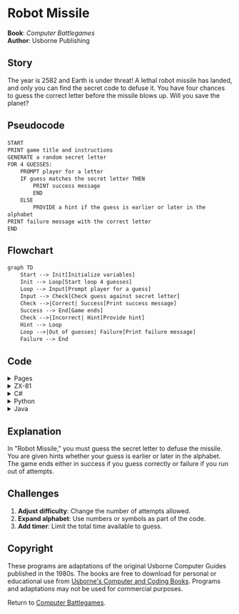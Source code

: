 # Robot Missile

**Book**: _Computer Battlegames_  
**Author**: Usborne Publishing

## Story

The year is 2582 and Earth is under threat! A lethal robot missile has landed, and only you can find the secret code to defuse it. You have four chances to guess the correct letter before the missile blows up. Will you save the planet?

## Pseudocode

```plaintext
START
PRINT game title and instructions
GENERATE a random secret letter
FOR 4 GUESSES:
    PROMPT player for a letter
    IF guess matches the secret letter THEN
        PRINT success message
        END
    ELSE
        PROVIDE a hint if the guess is earlier or later in the alphabet
PRINT failure message with the correct letter
END
```

## Flowchart

```mermaid
graph TD
    Start --> Init[Initialize variables]
    Init --> Loop[Start loop 4 guesses]
    Loop --> Input[Prompt player for a guess]
    Input --> Check[Check guess against secret letter]
    Check -->|Correct| Success[Print success message]
    Success --> End[Game ends]
    Check -->|Incorrect| Hint[Provide hint]
    Hint --> Loop
    Loop -->|Out of guesses| Failure[Print failure message]
    Failure --> End
```

## Code

<details>
<summary>Pages</summary>

![Page 1](./img/Usborne-Computer_Battlegames04.png)  
![Page 2](./img/Usborne-Computer_Battlegames05.png)

</details>

<details>
<summary>ZX-81</summary>

```basic
10 PRINT "ROBOT MISSILE"
20 PRINT
30 PRINT "TYPE THE CORRECT CODE"
40 PRINT "LETTER (A-Z) TO"
50 PRINT "DEFUSE THE MISSILE."
60 PRINT "YOU HAVE 4 CHANCES"
70 PRINT
80 LET C$=CHR$(INT(RND*26)+65)
90 FOR G=1 TO 4
100 INPUT G$
110 IF G$=C$ THEN GOTO 210
120 IF G$<C$ THEN PRINT "EARLIER";
130 IF G$>C$ THEN PRINT "LATER";
140 PRINT "THAN ";G$
150 NEXT G
160 PRINT
170 PRINT "BOOOOBOOOOMMMM..."
180 PRINT "YOU BLEW IT."
190 PRINT "THE CORRECT CODE WAS ";C$
200 STOP
210 PRINT "TICK....FZZZZ....CLICK..."
220 PRINT "YOU DID IT"
230 STOP
```

</details>

<details>
<summary>C#</summary>

```csharp
using System;

class RobotMissile
{
    static void Main()
    {
        Console.WriteLine("Robot Missile\n");
        Console.WriteLine("Type the correct code letter (A-Z) to defuse the missile.");
        Console.WriteLine("You have 4 chances.\n");

        Random random = new Random();
        char secretCode = (char)(random.Next(26) + 'A');

        for (int attempts = 0; attempts < 4; attempts++)
        {
            Console.Write("Enter your guess: ");
            string input = Console.ReadLine().ToUpper();

            if (input.Length != 1 || input[0] < 'A' || input[0] > 'Z')
            {
                Console.WriteLine("Invalid input. Please enter a letter A-Z.");
                attempts--;
                continue;
            }

            char guess = input[0];

            if (guess == secretCode)
            {
                Console.WriteLine("Tick... Fzzzz... Click... You did it!");
                return;
            }

            if (guess < secretCode)
                Console.WriteLine("Later than " + guess);
            else
                Console.WriteLine("Earlier than " + guess);
        }

        Console.WriteLine("Boom... You blew it! The correct code was " + secretCode);
    }
}
```

</details>

<details>
<summary>Python</summary>

```python
import random

print("Robot Missile\n")
print("Type the correct code letter (A-Z) to defuse the missile.")
print("You have 4 chances.\n")

secret_code = chr(random.randint(65, 90))

for _ in range(4):
    guess = input("Enter your guess: ").upper()

    if len(guess) != 1 or not ('A' <= guess <= 'Z'):
        print("Invalid input. Please enter a single letter A-Z.")
        continue

    if guess == secret_code:
        print("Tick... Fzzzz... Click... You did it!")
        break

    if guess < secret_code:
        print(f"Later than {guess}")
    else:
        print(f"Earlier than {guess}")
else:
    print(f"Boom... You blew it! The correct code was {secret_code}")
```

</details>

<details>
<summary>Java</summary>

```java
import java.util.Random;
import java.util.Scanner;

public class RobotMissile {
    public static void main(String[] args) {
        Scanner scanner = new Scanner(System.in);
        Random random = new Random();

        System.out.println("Robot Missile\n");
        System.out.println("Type the correct code letter (A-Z) to defuse the missile.");
        System.out.println("You have 4 chances.\n");

        char secretCode = (char) (random.nextInt(26) + 'A');

        for (int attempts = 0; attempts < 4; attempts++) {
            System.out.print("Enter your guess: ");
            String input = scanner.nextLine().toUpperCase();

            if (input.length() != 1 || input.charAt(0) < 'A' || input.charAt(0) > 'Z') {
                System.out.println("Invalid input. Please enter a single letter A-Z.");
                attempts--;
                continue;
            }

            char guess = input.charAt(0);

            if (guess == secretCode) {
                System.out.println("Tick... Fzzzz... Click... You did it!");
                return;
            }

            if (guess < secretCode) {
                System.out.println("Later than " + guess);
            } else {
                System.out.println("Earlier than " + guess);
            }
        }

        System.out.println("Boom... You blew it! The correct code was " + secretCode);
    }
}
```

</details>

## Explanation

In "Robot Missile," you must guess the secret letter to defuse the missile. You are given hints whether your guess is earlier or later in the alphabet. The game ends either in success if you guess correctly or failure if you run out of attempts.

## Challenges

1. **Adjust difficulty**: Change the number of attempts allowed.
2. **Expand alphabet**: Use numbers or symbols as part of the code.
3. **Add timer**: Limit the total time available to guess.

## Copyright

These programs are adaptations of the original Usborne Computer Guides published in the 1980s. The books are free to download for personal or educational use from [Usborne's Computer and Coding Books](https://usborne.com/row/books/computer-and-coding-books). Programs and adaptations may not be used for commercial purposes.

Return to [Computer Battlegames](./readme.md).

